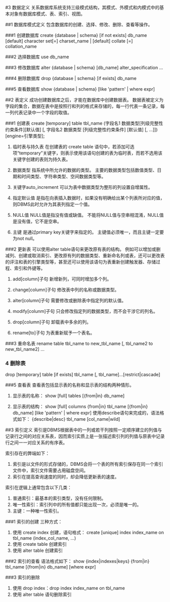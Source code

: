 #3 数据定义
关系数据库系统支持三级模式结构，其模式、外模式和内模式中的基本对象有数据库模式、表、索引、视图。

##1 数据库模式定义
包含数据库的创建、选择、修改、删除、查看等操作。

###1 创建数据库
create {database | schema} [if not exists] db_name [default] character set[=] charset_name | [default] collate [=] collation_name

###2 选择数据库
use db_name

###3 修改数据库
alter {database | schema} [db_name] alter_specification ...

###4 删除数据库
drop {database | schema} [if exists] db_name

###5 查看数据库
show {database | schema} [like 'pattern' | where expr]

##2 表定义
成功创建数据库之后，才能在数据库中创建数据表。
数据表被定义为字段的集合，数据在表中是按照行和列的格式来存储的，每一行代表一条记录，每一列代表记录中一个字段的取值。

###1 创建表
create [temporary] table tbl_name (字段名1 数据类型[列级完整性约束条件][默认值] [, 字段名2 数据类型 [列级完整性约束条件] [默认值] [, ...]])[engine=引擎类型];

1. 临时表与持久表
在创建表的 create table 语句中，若添加可选项“temporary”关键字，则表示使用该语句创建的表为临时表，而若不选用该关键字创建的表则为持久表。

2. 数据类型
指系统中所允许的数据的类型。
主要的数据类型包括数值类型、日期和时间类型、字符串类型、空间数据类型等。

3. 关键字auto_increment
可以为表中数据类型为整形的列设置自增属性。

4. 指定默认值
是指在向表插入数据时，如果没有明确给出某个列表所对应的值，则DBMS此时允许为其表列指定一个值。

5. NULL值
NULL值是指没有值或缺值。
不能将NULL值与空串相混淆，NULL值是没有值，它不是空串。

6. 主键
是通过primary key关键字来指定的。
主键值必须唯一，而且主键一定要为not null。

###2 更新表
可以使用alter table语句来更改原有表的结构。
例如可以增加或删减列、创建或取消索引、更改原有列的数据类型、重新命名列或表，还可以更改表的评注和表的引擎类型等，甚至还可以使用该语句为表重新创建触发器、存储过程、索引和外键等。

1. add[column]子句
新增新列，可同时增加多个列。

2. change[column]子句
修改表中列的名称或数据类型。

3. alter[column]子句
需要修改或删除表中指定列的默认值。

4. modify[colunm]子句
只会修改指定列的数据类型，而不会干涉它的列名。

5. drop[column]子句
卸载表中多余的列。

6. rename[to]子句
为表重新赋予一个表名。

###3 重命名表
rename table tbl_name to new_tbl_name [, tbl_name2 to new_tbl_name2] ...

### 4 删除表
drop [temporary] table [if exists] tbl_name [, tbl_name]...[restrict|cascade]

###5 查看表
查看表包括显示表的名称和显示表的结构两种情形。

1. 显示表的名称：
show [full] tables [{from|in} db_name]

2. 显示表的结构：
show [full] columns {from|in} tbl_name [{from|in} db_name] [like 'pattern' | where expr]
使用describe语句来完成的，语法格式如下：
{describe|desc} tbl_name [col_name|wild]

##3 索引定义
索引是DBMS根据表中的一列或若干列按照一定顺序建立的列值与记录行之间的对应关系表，因而索引实质上是一张描述索引列的列值与原表中记录行之间一一对应关系的有序表。

索引存在的弊端如下：
1. 索引是以文件的形式存储的，DBMS会将一个表的所有索引保存在同一个索引文件中，索引文件需要占用磁盘空间。
2. 索引在提高查询速度的同时，却会降低更新表的速度。

索引在逻辑上通常包含以下几类：
1. 普通索引：最基本的索引类型，没有任何限制。
2. 唯一性索引：索引列中的所有值都只能出现一次，必须是唯一的。
3. 主键：一种唯一性索引。

###1 索引的创建
三种方式：
1. 使用 create index 创建，语句格式：
    create [unique] index index_name on tbl_name (index_col_name, ...)
2. 使用 create table 创建索引
3. 使用 alter table 创建索引

###2 索引的查看
语法格式如下：
show {index|indexes|keys} {from|in} tbl_name [{from|in} db_name] [where expr]

###3 索引的删除
1. 使用 drop index：drop index index_name on tbl_name
2. 使用 alter table 语句删除索引
